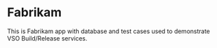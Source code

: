 # Fabrikam 

This is Fabrikam app with database and test cases used to demonstrate VSO Build/Release services.
